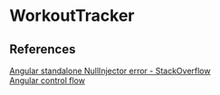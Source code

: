# WorkoutTracker

## References
[Angular standalone NullInjector error - StackOverflow](https://stackoverflow.com/questions/75690545/nullinjectorerror-root-standalone-component-does-not-import-httpclientmodule-p)\
[Angular control flow](https://angular.io/guide/control_flow)
